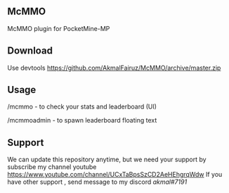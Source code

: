## McMMO
McMMO plugin for PocketMine-MP

## Download
Use devtools
https://github.com/AkmalFairuz/McMMO/archive/master.zip

## Usage
/mcmmo - to check your stats and leaderboard (UI)

/mcmmoadmin - to spawn leaderboard floating text

## Support
We can update this repository anytime, but we need your support by subscribe my channel youtube https://www.youtube.com/channel/UCxTaBpsSzCD2AeHEhgrqWdw
If you have other support , send message to my discord *akmal#7191*
